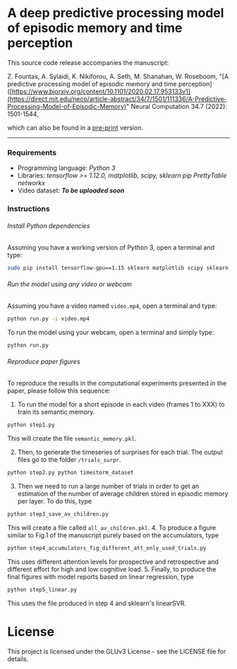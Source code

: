 # A deep predictive processing model of episodic memory and time perception

This source code release accompanies the manuscript:

Z. Fountas, A. Sylaidi, K. Nikiforou, A. Seth, M. Shanahan, W. Roseboom, "[A predictive processing model of episodic memory and time perception]([https://www.biorxiv.org/content/10.1101/2020.02.17.953133v1](https://direct.mit.edu/neco/article-abstract/34/7/1501/111336/A-Predictive-Processing-Model-of-Episodic-Memory)" Neural Computation 34.7 (2022): 1501-1544,

which can also be found in a [pre-print](https://www.biorxiv.org/content/10.1101/2020.02.17.953133v1 "In bioRxiv") version.

---

### Requirements

* Programming language: *Python 3*
* Libraries: *tensorflow >= 1.12.0, matplotlib, scipy, sklearn pip PrettyTable networkx*
* Video dataset: ***To be uploaded soon***

### Instructions

###### Install Python dependencies
Assuming you have a working version of Python 3, open a terminal and type:
```bash
sudo pip install tensorflow-gpu==1.15 sklearn matplotlib scipy sklearn PrettyTable networkx
```

###### Run the model using any video or webcam
Assuming you have a video named ```video.mp4```, open a terminal and type:
```bash
python run.py -i video.mp4
```
To run the model using your webcam, open a terminal and simply type:
```bash
python run.py
```

###### Reproduce paper figures
To reproduce the results in the computational experiments presented in the paper, please follow this sequence:

1. To run the model for a short episode in each video (frames 1 to XXX) to train its semantic memory.
```bash
python step1.py
```
This will create the file ```semantic_memory.pkl```.

2. Then, to generate the timeseries of surprises for each trial. The output files go to the folder ```/trials_surpr```.
```bash
python step2.py python timestorm_dataset
```
3. Then we need to run a large number of trials in order to get an estimation of the number of average children stored in episodic memory per layer. To do this, type
```bash
python step3_save_av_children.py
```
This will create a file called ```all_av_children.pkl```.
4. To produce a figure similar to Fig.1 of the manuscript purely based on the accumulators, type
```bash
python step4_accumulators_fig_different_att_only_used_trials.py
```
This uses different attention levels for prospective and retrospective and different effort for high and low cognitive load.
5. Finally, to produce the final figures with model reports based on linear regression, type
```bash
python step5_linear.py
```
This uses the file produced in step 4 and sklearn's linearSVR.

# License
This project is licensed under the GLUv3 License - see the LICENSE file for details.

